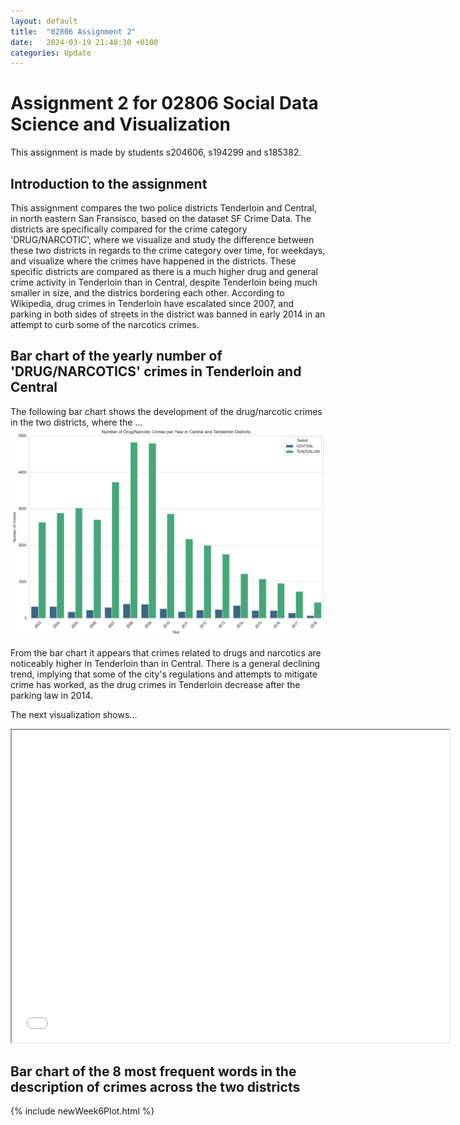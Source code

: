 ```yaml
---
layout: default
title:  "02806 Assignment 2"
date:   2024-03-19 21:48:30 +0100
categories: Update
---
```



# Assignment 2 for 02806 Social Data Science and Visualization
This assignment is made by students s204606, s194299 and s185382. 

## Introduction to the assignment
This assignment compares the two police districts Tenderloin and Central, in north eastern San Fransisco, based on the dataset SF Crime Data. The districts are specifically compared for the crime category 'DRUG/NARCOTIC', where we visualize and study the difference between these two districts in regards to the crime category over time, for weekdays, and visualize where the crimes have happened in the districts. These specific districts are compared as there is a much higher drug and general crime activity in Tenderloin than in Central, despite Tenderloin being much smaller in size, and the districs bordering each other. According to Wikipedia, drug crimes in Tenderloin have escalated since 2007, and parking in both sides of streets in the district was banned in early 2014 in an attempt to curb some of the narcotics crimes. 


## Bar chart of the yearly number of 'DRUG/NARCOTICS' crimes in Tenderloin and Central
The following bar chart shows the development of the drug/narcotic crimes in the two districts, where the ... 
![Bar chart of Tenderloin and Central](https://github.com/AndersNielsen77/AndersNielsen77.github.io/blob/main/docs/assets/images/yearsPerDistrictsDrugs.png?raw=true)

From the bar chart it appears that crimes related to drugs and narcotics are noticeably higher in Tenderloin than in Central. There is a general declining trend, implying that some of the city's regulations and attempts to mitigate crime has worked, as the drug crimes in Tenderloin decrease after the parking law in 2014.  


The next visualization shows... 
<iframe src="/Newnewnewdrugsmap.html" height="500" width="700"></iframe>

## Bar chart of the 8 most frequent words in the description of crimes across the two districts 
{% include newWeek6Plot.html %}

